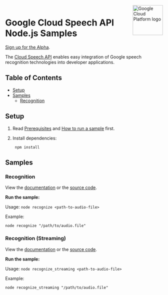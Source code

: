<img src="https://avatars2.githubusercontent.com/u/2810941?v=3&s=96" alt="Google Cloud Platform logo" title="Google Cloud Platform" align="right" height="96" width="96"/>

# Google Cloud Speech API Node.js Samples

[Sign up for the Alpha][speech_signup].

The [Cloud Speech API][speech_docs] enables easy integration of Google speech
recognition technologies into developer applications.

[speech_signup]: https://services.google.com/fb/forms/speech-api-alpha/
[speech_docs]: https://cloud.google.com/speech/

## Table of Contents

* [Setup](#setup)
* [Samples](#samples)
  * [Recognition](#recognition)

## Setup

1. Read [Prerequisites][prereq] and [How to run a sample][run] first.
1. Install dependencies:

        npm install

[prereq]: ../README.md#prerequisities
[run]: ../README.md#how-to-run-a-sample

## Samples

### Recognition

View the [documentation][recognition_docs] or the [source code][recognition_code].

__Run the sample:__

Usage: `node recognize <path-to-audio-file>`

Example:

    node recognize "/path/to/audio.file"

[recognition_docs]: https://cloud.google.com/speech/
[recognition_code]: recognize.js

### Recognition (Streaming)

View the [documentation][recognition_streaming_docs] or the [source code][recognition_streaming_code].

__Run the sample:__

Usage: `node recognize_streaming <path-to-audio-file>`

Example:

    node recognize_streaming "/path/to/audio.file"

[recognition_streaming_docs]: https://cloud.google.com/speech/
[recognition_streaming_code]: recognize_streaming.js

